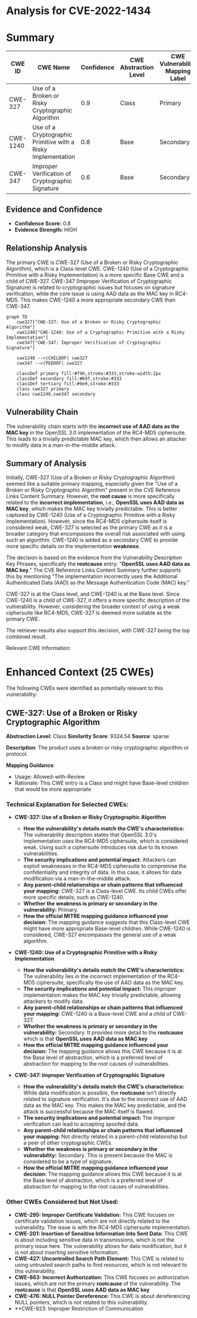 # Analysis for CVE-2022-1434

# Summary
| CWE ID | CWE Name | Confidence | CWE Abstraction Level | CWE Vulnerability Mapping Label | CWE-Vulnerability Mapping Notes |
|---|---|---|---|---|---|
| CWE-327 | Use of a Broken or Risky Cryptographic Algorithm | 0.9 | Class | Primary | Allowed-with-Review |
| CWE-1240 | Use of a Cryptographic Primitive with a Risky Implementation | 0.8 | Base | Secondary | Allowed |
| CWE-347 | Improper Verification of Cryptographic Signature | 0.6 | Base | Secondary | Allowed |

## Evidence and Confidence

*   **Confidence Score:** 0.8
*   **Evidence Strength:** HIGH

## Relationship Analysis
The primary CWE is CWE-327 (Use of a Broken or Risky Cryptographic Algorithm), which is a Class-level CWE. CWE-1240 (Use of a Cryptographic Primitive with a Risky Implementation) is a more specific Base CWE and a child of CWE-327. CWE-347 (Improper Verification of Cryptographic Signature) is related to cryptographic issues but focuses on signature verification, while the core issue is using AAD data as the MAC key in RC4-MD5. This makes CWE-1240 a more appropriate secondary CWE than CWE-347.

```mermaid
graph TD
    cwe327["CWE-327: Use of a Broken or Risky Cryptographic Algorithm"]
    cwe1240["CWE-1240: Use of a Cryptographic Primitive with a Risky Implementation"]
    cwe347["CWE-347: Improper Verification of Cryptographic Signature"]

    cwe1240 -->|CHILDOF| cwe327
    cwe347 -->|PEEROF| cwe327

    classDef primary fill:#f96,stroke:#333,stroke-width:2px
    classDef secondary fill:#69f,stroke:#333
    classDef tertiary fill:#9e9,stroke:#333
    class cwe327 primary
    class cwe1240,cwe347 secondary
```

## Vulnerability Chain
The vulnerability chain starts with the **incorrect use of AAD data as the MAC key** in the OpenSSL 3.0 implementation of the RC4-MD5 ciphersuite. This leads to a trivially predictable MAC key, which then allows an attacker to modify data in a man-in-the-middle attack.

## Summary of Analysis
Initially, CWE-327 (Use of a Broken or Risky Cryptographic Algorithm) seemed like a suitable primary mapping, especially given the "Use of a Broken or Risky Cryptographic Algorithm" present in the CVE Reference Links Content Summary. However, the **root cause** is more specifically related to the **incorrect implementation**, i.e., **OpenSSL uses AAD data as MAC key**, which makes the MAC key trivially predictable. This is better captured by CWE-1240 (Use of a Cryptographic Primitive with a Risky Implementation). However, since the RC4-MD5 ciphersuite itself is considered weak, CWE-327 is selected as the primary CWE as it is a broader category that encompasses the overall risk associated with using such an algorithm. CWE-1240 is added as a secondary CWE to provide more specific details on the implementation **weakness**.

The decision is based on the evidence from the Vulnerability Description Key Phrases, specifically the **rootcause** entry: "**OpenSSL uses AAD data as MAC key**." The CVE Reference Links Content Summary further supports this by mentioning "The implementation incorrectly uses the Additional Authenticated Data (AAD) as the Message Authentication Code (MAC) key."

CWE-327 is at the Class level, and CWE-1240 is at the Base level. Since CWE-1240 is a child of CWE-327, it offers a more specific description of the vulnerability. However, considering the broader context of using a weak ciphersuite like RC4-MD5, CWE-327 is deemed more suitable as the primary CWE.

The retriever results also support this decision, with CWE-327 being the top combined result.

Relevant CWE Information:

# Enhanced Context (25 CWEs)
The following CWEs were identified as potentially relevant to this vulnerability:

## CWE-327: Use of a Broken or Risky Cryptographic Algorithm
**Abstraction Level**: Class
**Similarity Score**: 9324.54
**Source**: sparse

**Description**:
The product uses a broken or risky cryptographic algorithm or protocol.

**Mapping Guidance**:
- Usage: Allowed-with-Review
- Rationale: This CWE entry is a Class and might have Base-level children that would be more appropriate

### Technical Explanation for Selected CWEs:

*   **CWE-327: Use of a Broken or Risky Cryptographic Algorithm**
    *   **How the vulnerability's details match the CWE's characteristics:** The vulnerability description states that OpenSSL 3.0's implementation uses the RC4-MD5 ciphersuite, which is considered weak. Using such a ciphersuite introduces risk due to its known vulnerabilities.
    *   **The security implications and potential impact:** Attackers can exploit weaknesses in the RC4-MD5 ciphersuite to compromise the confidentiality and integrity of data. In this case, it allows for data modification via a man-in-the-middle attack.
    *   **Any parent-child relationships or chain patterns that influenced your mapping:** CWE-327 is a Class-level CWE. Its child CWEs offer more specific details, such as CWE-1240.
    *   **Whether the weakness is primary or secondary in the vulnerability:** Primary.
    *   **How the official MITRE mapping guidance influenced your decision:** The mapping guidance suggests that this Class-level CWE might have more appropriate Base-level children. While CWE-1240 is considered, CWE-327 encompasses the general use of a weak algorithm.

*   **CWE-1240: Use of a Cryptographic Primitive with a Risky Implementation**
    *   **How the vulnerability's details match the CWE's characteristics:** The vulnerability lies in the incorrect implementation of the RC4-MD5 ciphersuite, specifically the use of AAD data as the MAC key.
    *   **The security implications and potential impact:** This improper implementation makes the MAC key trivially predictable, allowing attackers to modify data.
    *   **Any parent-child relationships or chain patterns that influenced your mapping:** CWE-1240 is a Base-level CWE and a child of CWE-327.
    *   **Whether the weakness is primary or secondary in the vulnerability:** Secondary. It provides more detail to the **rootcause** which is that **OpenSSL uses AAD data as MAC key**
    *   **How the official MITRE mapping guidance influenced your decision:** The mapping guidance allows this CWE because it is at the Base level of abstraction, which is a preferred level of abstraction for mapping to the root causes of vulnerabilities.

*   **CWE-347: Improper Verification of Cryptographic Signature**
    *   **How the vulnerability's details match the CWE's characteristics:** While data modification is possible, the **rootcause** isn't directly related to signature verification. It's due to the incorrect use of AAD data as the MAC key. This makes the MAC key predictable, and the attack is successful because the MAC itself is flawed.
    *   **The security implications and potential impact:** The improper verification can lead to accepting spoofed data.
    *   **Any parent-child relationships or chain patterns that influenced your mapping:** Not directly related in a parent-child relationship but a peer of other cryptographic CWEs
    *   **Whether the weakness is primary or secondary in the vulnerability:** Secondary. This is present because the MAC is considered to be a type of signature.
    *   **How the official MITRE mapping guidance influenced your decision:** The mapping guidance allows this CWE because it is at the Base level of abstraction, which is a preferred level of abstraction for mapping to the root causes of vulnerabilities.

### Other CWEs Considered but Not Used:

*   **CWE-295: Improper Certificate Validation:** This CWE focuses on certificate validation issues, which are not directly related to the vulnerability. The issue is with the RC4-MD5 ciphersuite implementation.
*   **CWE-201: Insertion of Sensitive Information Into Sent Data:** This CWE is about including sensitive data in transmissions, which is not the primary issue here. The vulnerability allows for data modification, but it is not about inserting sensitive information.
*   **CWE-427: Uncontrolled Search Path Element:** This CWE is related to using untrusted search paths to find resources, which is not relevant to this vulnerability.
*   **CWE-863: Incorrect Authorization:** This CWE focuses on authorization issues, which are not the primary **rootcause** of the vulnerability. The **rootcause** is that **OpenSSL uses AAD data as MAC key**
*   **CWE-476: NULL Pointer Dereference:** This CWE is about dereferencing NULL pointers, which is not related to this vulnerability.
*   **CWE-923: Improper Restriction of Communication